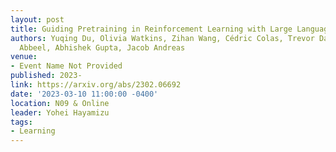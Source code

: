 ```yaml
---
layout: post
title: Guiding Pretraining in Reinforcement Learning with Large Language Models
authors: Yuqing Du, Olivia Watkins, Zihan Wang, Cédric Colas, Trevor Darrell, Pieter
  Abbeel, Abhishek Gupta, Jacob Andreas
venue:
- Event Name Not Provided
published: 2023-
link: https://arxiv.org/abs/2302.06692
date: '2023-03-10 11:00:00 -0400'
location: N09 & Online
leader: Yohei Hayamizu
tags:
- Learning
---
```

